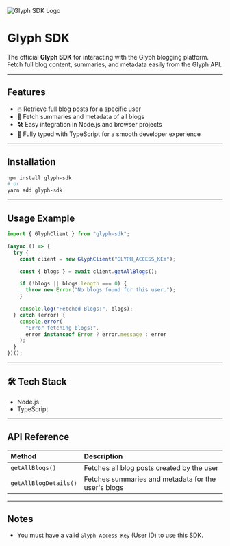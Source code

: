 ![Glyph SDK Logo](https://glyph-storage.s3.eu-north-1.amazonaws.com/fill-image.png)

# Glyph SDK

The official **Glyph SDK** for interacting with the Glyph blogging platform.  
Fetch full blog content, summaries, and metadata easily from the Glyph API.

---

## Features

- 🔥 Retrieve full blog posts for a specific user
- 📄 Fetch summaries and metadata of all blogs
- 🛠️ Easy integration in Node.js and browser projects
- 🧠 Fully typed with TypeScript for a smooth developer experience

---

## Installation

```bash
npm install glyph-sdk
# or
yarn add glyph-sdk
```

---

## Usage Example

```typescript
import { GlyphClient } from "glyph-sdk";

(async () => {
  try {
    const client = new GlyphClient("GLYPH_ACCESS_KEY");

    const { blogs } = await client.getAllBlogs();

    if (!blogs || blogs.length === 0) {
      throw new Error("No blogs found for this user.");
    }

    console.log("Fetched Blogs:", blogs);
  } catch (error) {
    console.error(
      "Error fetching blogs:",
      error instanceof Error ? error.message : error
    );
  }
})();
```

---

## 🛠️ Tech Stack

- Node.js
- TypeScript

---

## API Reference

| Method                | Description                                         |
| :-------------------- | :-------------------------------------------------- |
| `getAllBlogs()`       | Fetches all blog posts created by the user          |
| `getAllBlogDetails()` | Fetches summaries and metadata for the user's blogs |

---

## Notes

- You must have a valid `Glyph Access Key` (User ID) to use this SDK.
